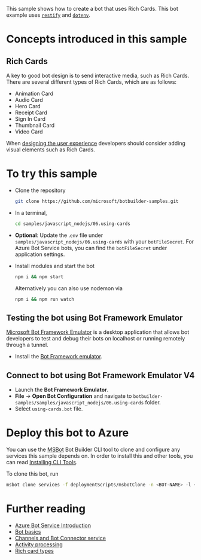 This sample shows how to create a bot that uses Rich Cards. This bot example uses [`restify`](https://www.npmjs.com/package/restify) and [`dotenv`](https://www.npmjs.com/package/dotenv). 

# Concepts introduced in this sample

## Rich Cards

A key to good bot design is to send interactive media, such as Rich Cards. There are several different types of Rich Cards, which are as follows:

- Animation Card
- Audio Card
- Hero Card
- Receipt Card
- Sign In Card
- Thumbnail Card
- Video Card

When [designing the user experience](https://docs.microsoft.com/en-us/azure/bot-service/bot-service-design-user-experience?view=azure-bot-service-4.0#cards) developers should consider adding visual elements such as Rich Cards.

# To try this sample

- Clone the repository

  ```bash
  git clone https://github.com/microsoft/botbuilder-samples.git
  ```

- In a terminal, 

  ```bash
  cd samples/javascript_nodejs/06.using-cards
  ```

- **Optional**: Update the .`env` file under `samples/javascript_nodejs/06.using-cards` with your `botFileSecret`. For Azure Bot Service bots, you can find the `botFileSecret` under application settings.

- Install modules and start the bot

  ```bash
  npm i && npm start
  ```

  Alternatively you can also use nodemon via

  ```bash
  npm i && npm run watch
  ```

## Testing the bot using Bot Framework Emulator

[Microsoft Bot Framework Emulator](https://github.com/microsoft/botframework-emulator) is a desktop application that allows bot 
developers to test and debug their bots on localhost or running remotely through a tunnel.

- Install the [Bot Framework emulator](https://aka.ms/botframeworkemulator).

## Connect to bot using Bot Framework Emulator **V4**

- Launch the **Bot Framework Emulator**.
- **File** -> **Open Bot Configuration** and navigate to `botbuilder-samples/samples/javascript_nodejs/06.using-cards` folder.
- Select `using-cards.bot` file.

# Deploy this bot to Azure

You can use the [MSBot](https://github.com/microsoft/botbuilder-tools) Bot Builder CLI tool to clone and configure any services this sample depends on. In order to install this and other tools, you can read [Installing CLI Tools](../../../Installing_CLI_tools.md).

To clone this bot, run

```bash
msbot clone services -f deploymentScripts/msbotClone -n <BOT-NAME> -l <Azure-location> --subscriptionId <Azure-subscription-id>
```

# Further reading

- [Azure Bot Service Introduction](https://docs.microsoft.com/en-us/azure/bot-service/bot-service-overview-introduction?view=azure-bot-service-4.0)
- [Bot basics](https://docs.microsoft.com/en-us/azure/bot-service/bot-builder-basics?view=azure-bot-service-4.0)
- [Channels and Bot Connector service](https://docs.microsoft.com/en-us/azure/bot-service/bot-concepts?view=azure-bot-service-4.0)
- [Activity processing](https://docs.microsoft.com/en-us/azure/bot-service/bot-builder-concept-activity-processing?view=azure-bot-service-4.0)
- [Rich card types](https://docs.microsoft.com/en-us/azure/bot-service/rest-api/bot-framework-rest-connector-add-rich-cards?view=azure-bot-service-4.0)

